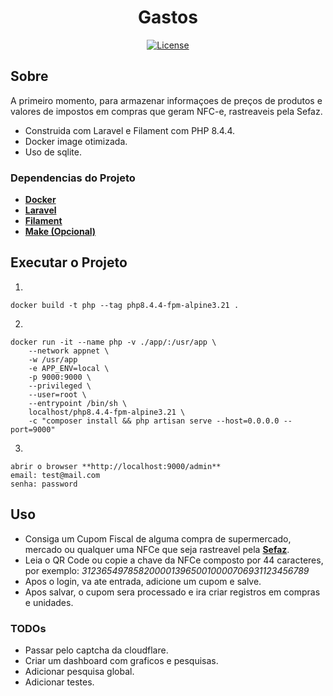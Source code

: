 <h1 align="center">Gastos</h1>

<p align="center">
<a href="https://packagist.org/packages/laravel/framework"><img src="https://img.shields.io/packagist/l/laravel/framework" alt="License"></a>
</p>

## Sobre

A primeiro momento, para armazenar informaçoes de preços de produtos e valores de impostos em compras que geram NFC-e, rastreaveis pela Sefaz.

- Construida com Laravel e Filament com PHP 8.4.4.
- Docker image otimizada.
- Uso de sqlite.

### Dependencias do Projeto

- **[Docker](https://docker.com)**
- **[Laravel](https://laravel.com)**
- **[Filament](https://filamentphp.com/)**
- **[Make (Opcional)](https://www.gnu.org/software/make/manual/make.html)**

## Executar o Projeto

1.

```
docker build -t php --tag php8.4.4-fpm-alpine3.21 .
```

2.

```
docker run -it --name php -v ./app/:/usr/app \
    --network appnet \
    -w /usr/app
    -e APP_ENV=local \
    -p 9000:9000 \
    --privileged \
    --user=root \
    --entrypoint /bin/sh \
    localhost/php8.4.4-fpm-alpine3.21 \
    -c "composer install && php artisan serve --host=0.0.0.0 --port=9000"
```

3.

```
abrir o browser **http://localhost:9000/admin**
email: test@mail.com
senha: password
```

## Uso

- Consiga um Cupom Fiscal de alguma compra de supermercado, mercado ou qualquer uma NFCe que seja rastreavel pela **[Sefaz](https://portalsped.fazenda.mg.gov.br/portalnfce/sistema/consultaarg.xhtml)**.
- Leia o QR Code ou copie a chave da NFCe composto por 44 caracteres, por exemplo: _31236549785820000139650010000706931123456789_
- Apos o login, va ate entrada, adicione um cupom e salve.
- Apos salvar, o cupom sera processado e ira criar registros em compras e unidades.

### TODOs

- Passar pelo captcha da cloudflare.
- Criar um dashboard com graficos e pesquisas.
- Adicionar pesquisa global.
- Adicionar testes.
